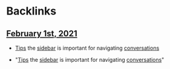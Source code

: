 
# Backlinks
## [February 1st, 2021](<February 1st, 2021.md>)
- [Tips](<Tips.md>) the [sidebar](<sidebar.md>) is important for navigating [conversations](<conversations.md>)

- "[Tips](<Tips.md>) the [sidebar](<sidebar.md>) is important for navigating [conversations](<conversations.md>)"

